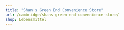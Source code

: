 ```yaml
---
title: "Shan's Green End Convenience Store"
url: /cambridge/shans-green-end-convenience-store/
shop: Lebensmittel
---
```

